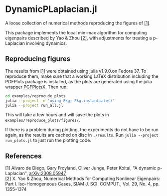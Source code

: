 # DynamicPLaplacian.jl

A loose collection of numerical methods reproducing the figures of [[1]](#cit1).

This package implements the local min-max algorithm for computing
eigenpairs described by Yao & Zhou [[2]](#cit2), with adjustments for
treating a p-Laplacian involving dynamics.

## Reproducing figures 
The results from [[1]](#cit1) were obtained using julia v1.9.0.on Fedora 37.
To reproduce them, make sure that a working
LaTeX distribution including the PGFPlots package is installed, 
as the plots are generated using the julia wrapper [PGFPlotsX](https://kristofferc.github.io/PGFPlotsX.jl/stable/).
Then run:
```bash
cd examples/reprocude_plots
julia --project -e 'using Pkg; Pkg.instantiate()'
julia --project run_all.jl
```
This will take a few hours and will save the plots in
`examples/reproduce_plots/figures/`. 

If there is a problem during plotting, the experiments do not 
have to be run again, as the results are cached on disc in `./results`.
Run `julia --project run_plots.jl` to just run the plotting code.

## References
<a id="cit1">[1]</a> Alvaro de Diego, Gary Froyland, Oliver Junge, Peter Koltai, "A dynamic p-Laplacian", 
[arXiv:2308.05947](https://arxiv.org/abs/2308.05947)  
<a id="cit2">[2]</a>
X. Yao & Zhou, Numerical Methods for Computing Nonlinear Eigenpairs: Part I. Iso-Homogeneous Cases,
SIAM J. SCI. COMPUT., Vol. 29, No. 4, pp. 1355–1374
